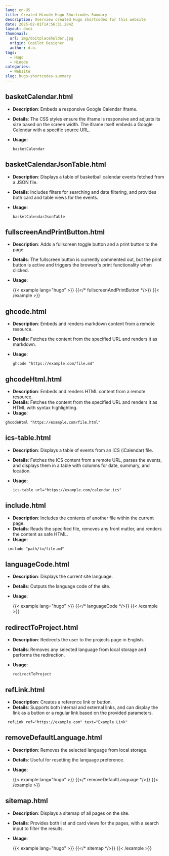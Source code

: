 ```yaml
---
lang: en-US
title: Created Hinode Hugo Shortcodes Summary
description: Overview created Hugo shortcodes for this website
date: 2025-02-01T14:56:31.284Z
layout: docs
thumbnail:
  url: img/doitplaceholder.jpg
  origin: Copilot Designer
  author: d.o.
tags:
  - Hugo
  - Hinode
categories:
  - Website
slug: hugo-shortcodes-summary
---
```



## basketCalendar.html

- **Description**: Embeds a responsive Google Calendar iframe.
- **Details**: The CSS styles ensure the iframe is responsive and adjusts its size based on the screen width. The iframe itself embeds a Google Calendar with a specific source URL.
- **Usage**:

  ```hugo
  basketCalendar 
  ```

## basketCalendarJsonTable.html

- **Description**: Displays a table of basketball calendar events fetched from a JSON file.
- **Details**: Includes filters for searching and date filtering, and provides both card and table views for the events.
- **Usage**:

  ```hugo
  basketCalendarJsonTable 
  ```

## fullscreenAndPrintButton.html

- **Description**: Adds a fullscreen toggle button and a print button to the page.
- **Details**: The fullscreen button is currently commented out, but the print button is active and triggers the browser's print functionality when clicked.
- **Usage**:

  {{< example lang="hugo" >}}
    {{</* fullscreenAndPrintButton */>}}
  {{< /example >}}

## ghcode.html

- **Description**: Embeds and renders markdown content from a remote resource.
- **Details**: Fetches the content from the specified URL and renders it as markdown.
- **Usage**:

  ```hugo
  ghcode "https://example.com/file.md"
  ```

## ghcodeHtml.html

- **Description**: Embeds and renders HTML content from a remote resource.
- **Details**: Fetches the content from the specified URL and renders it as HTML with syntax highlighting.
- **Usage**:

```hugo
ghcodeHtml "https://example.com/file.html"
```

## ics-table.html

- **Description**: Displays a table of events from an ICS (iCalendar) file.
- **Details**: Fetches the ICS content from a remote URL, parses the events, and displays them in a table with columns for date, summary, and location.
- **Usage**:

  ```hugo
  ics-table url="https://example.com/calendar.ics"
  ```
  
## include.html

- **Description**: Includes the contents of another file within the current page.
- **Details**: Reads the specified file, removes any front matter, and renders the content as safe HTML.
- **Usage**:

 ```hugo
  include "path/to/file.md"
  ```

## languageCode.html

- **Description**: Displays the current site language.
- **Details**: Outputs the language code of the site.
- **Usage**:

  {{< example lang="hugo" >}}
    {{</* languageCode */>}}
  {{< /example >}}

## redirectToProject.html

- **Description**: Redirects the user to the projects page in English.
- **Details**: Removes any selected language from local storage and performs the redirection.
- **Usage**:

  ```hugo
  redirectToProject
  ```

## refLink.html

- **Description**: Creates a reference link or button.
- **Details**: Supports both internal and external links, and can display the link as a button or a regular link based on the provided parameters.

 ```hugo
  refLink ref="https://example.com" text="Example Link"
  ```

## removeDefaultLanguage.html

- **Description**: Removes the selected language from local storage.
- **Details**: Useful for resetting the language preference.
- **Usage**:

  {{< example lang="hugo" >}}
    {{</* removeDefaultLanguage */>}}
  {{< /example >}}

## sitemap.html

- **Description**: Displays a sitemap of all pages on the site.
- **Details**: Provides both list and card views for the pages, with a search input to filter the results.
- **Usage**:

  {{< example lang="hugo" >}}
    {{</* sitemap */>}}
  {{< /example >}}
